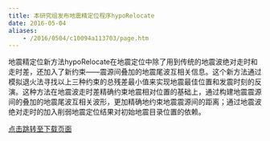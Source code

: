 ```yaml
---
title: 本研究组发布地震精定位程序hypoRelocate
date: 2016-05-04
aliases:
    - /2016/0504/c10094a113703/page.htm
---
```

地震精定位新方法hypoRelocate在地震定位中除了用到传统的地震波绝对走时和走时差，还加入了新约束——震源间叠加的地震尾波互相关信息。这个新方法通过模拟退火法寻找以上三种约束的总残差最小值来实现地震最佳位置和发震时刻的反演。这种方法在地震波走时差精确约束地震相对位置的基础上，通过构建地震震源间的叠加的地震尾波互相关波形，更加精确地约束地震震源间的距离；通过地震波绝对走时的加入削弱地震定位结果对初始地震目录位置的依赖。

[点击跳转至下载页面](/2016/0316/c10090a113653/page.htm)
